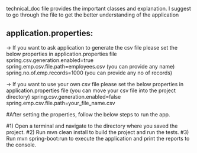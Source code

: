 technical_doc file provides the important classes and explanation. I suggest to go through the file to get the better understanding of the application

application.properties:
-----------------------
-> If you want to ask application to generate the csv file please set the below 
properties in application.properties file
spring.csv.generation.enabled=true
spring.emp.csv.file.path=employees.csv (you can provide any name)
spring.no.of.emp.records=1000 (you can provide any no of records)

-> If you want to use your own csv file please set the below 
properties in application.properties file (you can move your csv file into the project directory)
spring.csv.generation.enabled=false
spring.emp.csv.file.path=your_file_name.csv

#After setting the properties, follow the below steps to run the app.

#1) Open a terminal and navigate to the directory where you saved the project.
#2) Run mvn clean install to build the project and run the tests.
#3) Run mvn spring-boot:run to execute the application and print the reports to the console.
